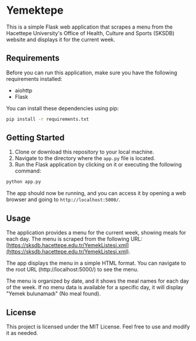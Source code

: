 # Yemektepe
This is a simple Flask web application that scrapes a menu from the Hacettepe University's Office of Health, Culture and Sports (SKSDB) website and displays it for the current week.

## Requirements
Before you can run this application, make sure you have the following requirements installed:
- aiohttp
- Flask

You can install these dependencies using pip:
```bash
pip install -r requirements.txt
```

## Getting Started
1. Clone or download this repository to your local machine.
2. Navigate to the directory where the `app.py` file is located.
3. Run the Flask application by clicking on it or executing the following command:

```bash
python app.py
```

The app should now be running, and you can access it by opening a web browser and going to `http://localhost:5000/`.

## Usage
The application provides a menu for the current week, showing meals for each day. The menu is scraped from the following URL: [https://sksdb.hacettepe.edu.tr/YemekListesi.xml](https://sksdb.hacettepe.edu.tr/YemekListesi.xml).

The app displays the menu in a simple HTML format. You can navigate to the root URL (http://localhost:5000/) to see the menu.

The menu is organized by date, and it shows the meal names for each day of the week. If no menu data is available for a specific day, it will display "Yemek bulunamadı" (No meal found).

## License
This project is licensed under the MIT License. Feel free to use and modify it as needed.